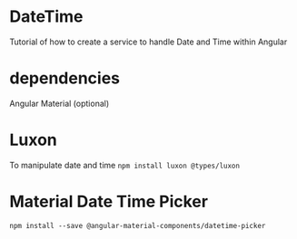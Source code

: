# DateTime

Tutorial of how to create a service to handle Date and Time within Angular


# dependencies
Angular Material (optional)
# Luxon 
To manipulate date and time
`npm install luxon @types/luxon`

# Material Date Time Picker
`npm install --save @angular-material-components/datetime-picker`


